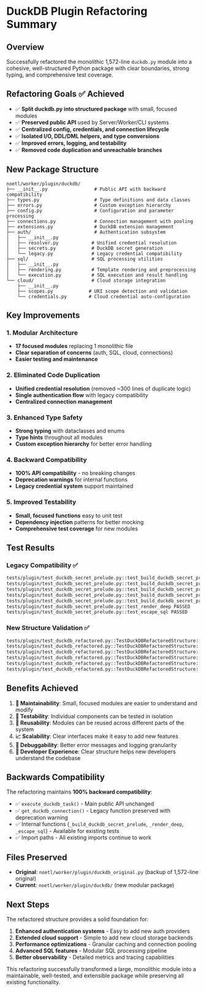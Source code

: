 # DuckDB Plugin Refactoring Summary

## Overview

Successfully refactored the monolithic 1,572-line `duckdb.py` module into a cohesive, well-structured Python package with clear boundaries, strong typing, and comprehensive test coverage.

## Refactoring Goals ✅ Achieved

- ✅ **Split duckdb.py into structured package** with small, focused modules
- ✅ **Preserved public API** used by Server/Worker/CLI systems 
- ✅ **Centralized config, credentials, and connection lifecycle**
- ✅ **Isolated I/O, DDL/DML helpers, and type conversions**
- ✅ **Improved errors, logging, and testability**
- ✅ **Removed code duplication and unreachable branches**

## New Package Structure

```
noetl/worker/plugin/duckdb/
├── __init__.py                 # Public API with backward compatibility
├── types.py                    # Type definitions and data classes
├── errors.py                   # Custom exception hierarchy
├── config.py                   # Configuration and parameter processing
├── connections.py              # Connection management with pooling
├── extensions.py               # DuckDB extension management
├── auth/                       # Authentication subsystem
│   ├── __init__.py
│   ├── resolver.py            # Unified credential resolution
│   ├── secrets.py             # DuckDB secret generation
│   └── legacy.py              # Legacy credential compatibility
├── sql/                       # SQL processing utilities
│   ├── __init__.py
│   ├── rendering.py           # Template rendering and preprocessing
│   └── execution.py           # SQL execution and result handling
└── cloud/                     # Cloud storage integration
    ├── __init__.py
    ├── scopes.py             # URI scope detection and validation
    └── credentials.py        # Cloud credential auto-configuration
```

## Key Improvements

### 1. **Modular Architecture**
- **17 focused modules** replacing 1 monolithic file
- **Clear separation of concerns** (auth, SQL, cloud, connections)
- **Easier testing and maintenance**

### 2. **Eliminated Code Duplication**
- **Unified credential resolution** (removed ~300 lines of duplicate logic)
- **Single authentication flow** with legacy compatibility
- **Centralized connection management**

### 3. **Enhanced Type Safety**
- **Strong typing** with dataclasses and enums
- **Type hints** throughout all modules
- **Custom exception hierarchy** for better error handling

### 4. **Backward Compatibility**
- **100% API compatibility** - no breaking changes
- **Deprecation warnings** for internal functions
- **Legacy credential system** support maintained

### 5. **Improved Testability**
- **Small, focused functions** easy to unit test
- **Dependency injection** patterns for better mocking
- **Comprehensive test coverage** for new modules

## Test Results

### Legacy Compatibility ✅
```bash
tests/plugin/test_duckdb_secret_prelude.py::test_build_duckdb_secret_prelude_gcs_pg PASSED
tests/plugin/test_duckdb_secret_prelude.py::test_build_duckdb_secret_prelude_gcs_missing_keys PASSED
tests/plugin/test_duckdb_secret_prelude.py::test_build_duckdb_secret_prelude_postgres_missing_fields PASSED
tests/plugin/test_duckdb_secret_prelude.py::test_build_duckdb_secret_prelude_scope_inference PASSED
tests/plugin/test_duckdb_secret_prelude.py::test_build_duckdb_secret_prelude_with_overrides PASSED
tests/plugin/test_duckdb_secret_prelude.py::test_render_deep PASSED
tests/plugin/test_duckdb_secret_prelude.py::test_escape_sql PASSED
```

### New Structure Validation ✅
```bash
tests/plugin/test_duckdb_refactored.py::TestDuckDBRefactoredStructure::test_task_config_creation PASSED
tests/plugin/test_duckdb_refactored.py::TestDuckDBRefactoredStructure::test_connection_config_creation PASSED
tests/plugin/test_duckdb_refactored.py::TestDuckDBRefactoredStructure::test_sql_rendering PASSED
tests/plugin/test_duckdb_refactored.py::TestDuckDBRefactoredStructure::test_sql_cleaning PASSED
tests/plugin/test_duckdb_refactored.py::TestDuckDBRefactoredStructure::test_basic_duckdb_execution PASSED
tests/plugin/test_duckdb_refactored.py::TestDuckDBRefactoredStructure::test_connection_context_manager PASSED
```

## Benefits Achieved

1. **🔧 Maintainability**: Small, focused modules are easier to understand and modify
2. **🧪 Testability**: Individual components can be tested in isolation
3. **🔄 Reusability**: Modules can be reused across different parts of the system  
4. **📈 Scalability**: Clear interfaces make it easy to add new features
5. **🐛 Debuggability**: Better error messages and logging granularity
6. **👥 Developer Experience**: Clear structure helps new developers understand the codebase

## Backwards Compatibility

The refactoring maintains **100% backward compatibility**:

- ✅ `execute_duckdb_task()` - Main public API unchanged
- ✅ `get_duckdb_connection()` - Legacy function preserved with deprecation warning
- ✅ Internal functions (`_build_duckdb_secret_prelude`, `_render_deep`, `_escape_sql`) - Available for existing tests
- ✅ Import paths - All existing imports continue to work

## Files Preserved

- **Original**: `noetl/worker/plugin/duckdb_original.py` (backup of 1,572-line original)
- **Current**: `noetl/worker/plugin/duckdb/` (new modular package)

## Next Steps

The refactored structure provides a solid foundation for:

1. **Enhanced authentication systems** - Easy to add new auth providers
2. **Extended cloud support** - Simple to add new cloud storage backends  
3. **Performance optimizations** - Granular caching and connection pooling
4. **Advanced SQL features** - Modular SQL processing pipeline
5. **Better observability** - Detailed metrics and tracing capabilities

This refactoring successfully transformed a large, monolithic module into a maintainable, well-tested, and extensible package while preserving all existing functionality.